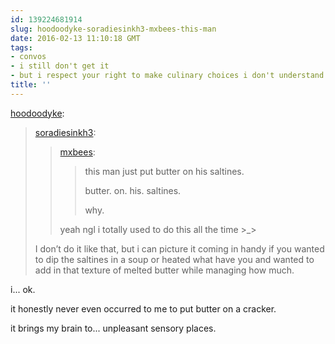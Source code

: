 ```yaml
---
id: 139224681914
slug: hoodoodyke-soradiesinkh3-mxbees-this-man
date: 2016-02-13 11:10:18 GMT
tags:
- convos
- i still don't get it
- but i respect your right to make culinary choices i don't understand
title: ''
---
```

<p><a class="tumblr_blog" href="http://hoodoodyke.tumblr.com/post/139205313439">hoodoodyke</a>:</p>
<blockquote>
<p><a class="tumblr_blog" href="http://soradiesinkh3.tumblr.com/post/139204130163">soradiesinkh3</a>:</p>
<blockquote>
<p><a class="tumblr_blog" href="http://mxbees.tumblr.com/post/139201193399">mxbees</a>:</p>
<blockquote>
<p>this man just put butter on his saltines. </p>

<p>butter. on. his. saltines. </p>

<p>why.</p>
</blockquote>
<p>yeah ngl i totally used to do this all the time &gt;_&gt;</p>
</blockquote>
<p>I don’t do it like that, but i can picture it coming in handy if you wanted to dip the saltines in a soup or heated what have you and wanted to add in that texture of melted butter while managing how much.</p>
</blockquote>

i... ok.

it honestly never even occurred to me to put butter on a cracker. 

it brings my brain to... unpleasant sensory places.